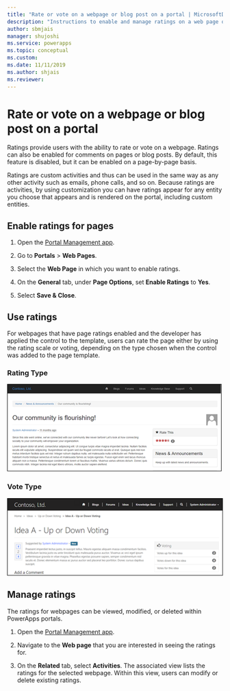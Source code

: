 ```yaml
---
title: "Rate or vote on a webpage or blog post on a portal | MicrosoftDocs"
description: "Instructions to enable and manage ratings on a web page or a blog post on a portal."
author: sbmjais
manager: shujoshi
ms.service: powerapps
ms.topic: conceptual
ms.custom: 
ms.date: 11/11/2019
ms.author: shjais
ms.reviewer:
---
```


# Rate or vote on a webpage or blog post on a portal

Ratings provide users with the ability to rate or vote on a webpage. Ratings can also be enabled for comments on pages or blog posts. By default, this feature is disabled, but it can be enabled on a page-by-page basis.

Ratings are custom activities and thus can be used in the same way as any other activity such as emails, phone calls, and so on. Because ratings are activities, by using customization you can have ratings appear for any entity you choose that appears and is rendered on the portal, including custom entities.

## Enable ratings for pages

1. Open the [Portal Management app](configure-portal.md).

2. Go to **Portals** > **Web Pages**.

3. Select the **Web Page** in which you want to enable ratings.

4. On the **General** tab, under **Page Options**, set **Enable Ratings** to **Yes**.

5. Select **Save & Close**.

## Use ratings

For webpages that have page ratings enabled and the developer has applied the control to the template, users can rate the page either by using the rating scale or voting, depending on the type chosen when the control was added to the page template.

### Rating Type

![Rating type](../media/rating-type.png "Rating type")  

### Vote Type

![Vote type](../media/vote-type.png "Vote type")  

## Manage ratings

The ratings for webpages can be viewed, modified, or deleted within PowerApps portals.

1. Open the [Portal Management app](configure-portal.md).

2. Navigate to the **Web page** that you are interested in seeing the ratings for.

3. On the **Related** tab, select **Activities**. The associated view lists the ratings for the selected webpage. Within this view, users can modify or delete existing ratings.
